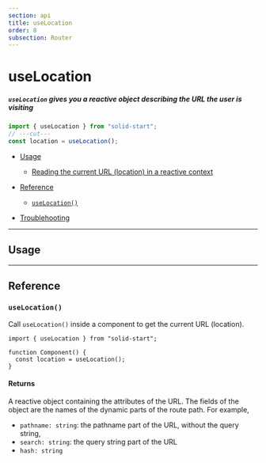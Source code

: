 ```yaml
---
section: api
title: useLocation
order: 8
subsection: Router
---
```


# useLocation

##### `useLocation` gives you a reactive object describing the URL the user is visiting

<div class="text-xl">

```ts twoslash
import { useLocation } from "solid-start";
// ---cut---
const location = useLocation();
```

</div>

- [Usage](#usage)

  - [Reading the current URL (location) in a reactive context](#accessing-id-param-for-route-users-id)

- [Reference](#reference)

  - [`useLocation()`](#hello-world)

- [Troublehooting](#troublehooting)

---

## Usage

---

## Reference

### `useLocation()`

Call `useLocation()` inside a component to get the current URL (location).

```tsx twoslash
import { useLocation } from "solid-start";

function Component() {
  const location = useLocation();
}
```

#### Returns

A reactive object containing the attributes of the URL. The fields of the object are the names of the dynamic parts of the route path. For example,

- `pathname: string`: the pathname part of the URL, without the query string,
- `search: string`: the query string part of the URL
- `hash: string`
